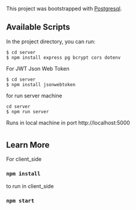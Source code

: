 This project was bootstrapped with [Postgresql](https://www.postgresql.org/).

## Available Scripts

In the project directory, you can run:

```
$ cd server
$ npm install express pg bcrypt cors dotenv
```

For JWT Json Web Token

```
$ cd server
$ npm install jsonwebtoken
```

for run server machine

```
cd server
$ npm run server
```

Runs in local machine in port http://localhost:5000

#

## Learn More

For client_side

### `npm install`

to run in client_side

### `npm start`
